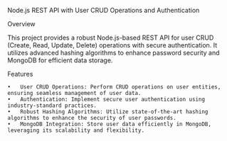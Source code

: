 Node.js REST API with User CRUD Operations and Authentication

Overview

This project provides a robust Node.js-based REST API for user CRUD (Create, Read, Update, Delete) operations with secure authentication. It utilizes advanced hashing algorithms to enhance password security and MongoDB for efficient data storage.

Features

	•	User CRUD Operations: Perform CRUD operations on user entities, ensuring seamless management of user data.
	•	Authentication: Implement secure user authentication using industry-standard practices.
	•	Robust Hashing Algorithms: Utilize state-of-the-art hashing algorithms to enhance the security of user passwords.
	•	MongoDB Integration: Store user data efficiently in MongoDB, leveraging its scalability and flexibility.